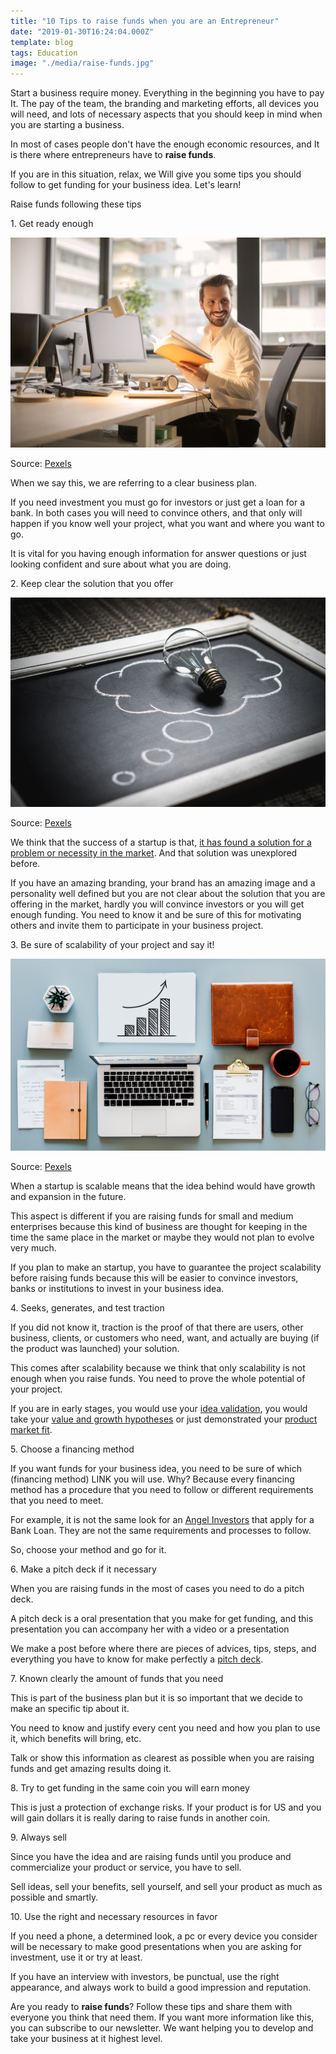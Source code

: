 ```yaml
---
title: "10 Tips to raise funds when you are an Entrepreneur"
date: "2019-01-30T16:24:04.000Z"
template: blog
tags: Education
image: "./media/raise-funds.jpg"
---
```



Start a business require money. Everything in the beginning you have to pay It. The pay of the team, the branding and marketing efforts, all devices you will need, and lots of necessary aspects that you should keep in mind when you are starting a business. 

In most of cases people don't have the enough economic resources, and It is there where entrepreneurs have to **raise funds**. 

If you are in this situation, relax, we Will give you some tips you should follow to get funding for your business idea. Let's learn!


<title-2>Raise funds following these tips</title-2>

<title-3>1. Get ready enough </title-3>

![raise-funds-tip1](./media/raise-funds-tip1.jpg)

Source: [Pexels](https://www.pexels.com/)

When we say this, we are referring to a clear business plan. 

If you need investment you must go for investors or just get a loan for a bank. In both cases you will need to convince others, and that only will happen if you know well your project, what you want and where you want to go. 

It is vital for you having enough information for answer questions or just looking confident and sure about what you are doing.

<title-3>2. Keep clear the solution that you offer</title-3>

![raise-funds-tip2](./media/raise-funds-tip2.jpg)

Source: [Pexels](https://www.pexels.com/)

We think that the success of a startup is that, [it has found a solution for a problem or necessity in the market](https://cobuildlab.com/blog/make-the-perfect-pitch-deck-and-convince-investors-easily/). And that solution was unexplored before. 

If you have an amazing branding, your brand has an amazing image and a personality well defined but you are not clear about the solution that you are offering in the market, hardly you will convince investors or you will get enough funding. You need to know it and be sure of this for motivating others and invite them to participate in your business project.

<title-3>3. Be sure of scalability of your project and say it!</title-3>

![raise-funds-tip3](./media/raise-funds-tip3.jpg)

Source: [Pexels](https://www.pexels.com/)


When a startup is scalable means that the idea behind would have growth and expansion in the future. 

This aspect is different if you are raising funds for small and medium enterprises because this kind of business are thought for keeping in the time the same place in the market or maybe they would not plan to evolve very much. 

If you plan to make an startup, you have to guarantee the project scalability before raising funds because this will be easier to convince investors, banks or institutions to invest in your business idea.

<title-3>4. Seeks, generates, and test traction</title-3>

If you did not know it, traction is the proof of that there are users, other business, clients, or customers who need, want, and actually are buying (if the product was launched) your solution. 

This comes after scalability because we think that only scalability is not enough when you raise funds. You need to prove the whole potential of your project. 

If you are in early stages, you would use your [idea validation](https://cobuildlab.com/blog/validating-your-idea-the-first-step-to-create-your-startup/), you would take your [value and growth hypotheses](https://cobuildlab.com/blog/value-hypothesis-and-growth-hypothesis/) or just demonstrated your [product market fit](https://cobuildlab.com/blog/achieving-product-market-fit-in-your-software-product/).

<title-3>5. Choose a financing method</title-3>

If you want funds for your business idea, you need to be sure of which (financing method) LINK you will use. Why? Because every financing method has a procedure that you need to follow or different requirements that you need to meet. 

For example, it is not the same look for an [Angel Investors](https://www.investopedia.com/terms/a/angelinvestor.asp) that apply for a Bank Loan. They are not the same requirements and processes to follow. 

So, choose your method and go for it.

<title-3>6. Make a pitch deck if it necessary</title-3>

When you are raising funds in the most of cases you need to do a pitch deck. 

A pitch deck is a oral presentation that you make for get funding, and this presentation you can accompany her with a video or a presentation

We make a post before where there are pieces of advices, tips, steps, and everything you have to know for make perfectly a [pitch deck](https://cobuildlab.com/blog/make-the-perfect-pitch-deck-and-convince-investors-easily/). 

<title-3>7. Known clearly the amount of funds that you need</title-3>

This is part of the business plan but it is so important that we decide to make an specific tip about it. 

You need to know and justify every cent you need and how you plan to use it, which benefits will bring, etc. 

Talk or show this information as clearest as possible when you are raising funds and get amazing results doing it.

<title-3>8. Try to get funding in the same coin you will earn money</title-3>

This is just a protection of exchange risks. If your product is for US and you will gain dollars it is really daring to raise funds in another coin.

<title-3>9. Always sell</title-3>

Since you have the idea and are raising funds until you produce and commercialize your product or service, you have to sell. 

Sell ideas, sell your benefits, sell yourself, and sell your product as much as possible and smartly. 

<title-3>10. Use the right and necessary resources in favor</title-3>

If you need a phone, a determined look, a pc or every device you consider will be necessary to make good presentations when you are asking for investment, use it or try at least. 

If you have an interview with investors, be punctual, use the right appearance, and always work to build a good impression and reputation. 

Are you ready to **raise funds**? Follow these tips and share them with everyone you think that need them. If you want more information like this, you can subscribe to our newsletter. We want helping you to develop and take your business at it highest level.

